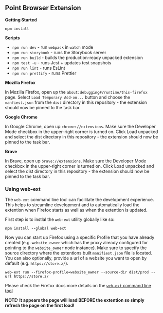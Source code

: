 ## Point Browser Extension

**Getting Started**

```
npm install
```

**Scripts**

-   `npm run dev` - run `webpack` in `watch` mode
-   `npm run storybook` - runs the Storybook server
-   `npm run build` - builds the production-ready unpacked extension
-   `npm test -u` - runs Jest + updates test snapshots
-   `npm run lint` - runs EsLint
-   `npm run prettify` - runs Prettier

**Mozilla Firefox**

In Mozilla Firefox, open up the `about:debugging#/runtime/this-firefox` page. Select `Load Temporary Add-on...` button and choose the `manfiest.json` from the `dist` directory in this repository - the extension should now be pinned to the task bar.

**Google Chrome**

In Google Chrome, open up `chrome://extensions`. Make sure the Developer Mode checkbox in the upper-right corner is turned on. Click Load unpacked and select the dist directory in this repository - the extension should now be pinned to the task bar.

**Brave**

In Brave, open up `brave://extensions`. Make sure the Developer Mode checkbox in the upper-right corner is turned on. Click Load unpacked and select the dist directory in this repository - the extension should now be pinned to the task bar.

### Using web-ext

The `web-ext` command line tool can facilitate the development experience. This helps to streamline development and to automatically load the extention when Firefox starts as well as when the extention is updated.

First step is to instlal the `web-ext` utility globally like so:

```
npm install --global web-ext
```

Now you can start up Firefox using a specific Profile that you have already created (e.g. `website_owner` which has the proxy already configured for pointing to the `website_owner` node instance). Make sure to specify the source directory where the extentions built `manifiest.json` file is located. You can also optionally, provide a url of a website you want to open by default (e.g. `https://store.z/`).

```
web-ext run --firefox-profile=website_owner --source-dir dist/prod --url https://store.z/
```

Please check the Firefox docs more details on the [`web-ext` command line tool](https://extensionworkshop.com/documentation/develop/getting-started-with-web-ext/)

**NOTE: It appears the page will load BEFORE the extention so simply refresh the page on the first load!**


